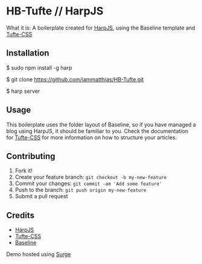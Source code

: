 # HB-Tufte // HarpJS

What it is: A boilerplate created for [HarpJS](http://harpjs.com), using the Baseline template and [Tufte-CSS](https://edwardtufte.github.io/tufte-css/)

## Installation

$ sudo npm install -g harp

$ git clone https://github.com/iammatthias/HB-Tufte.git

$ harp server

## Usage

This boilerplate uses the folder layout of Baseline, so if you have managed a blog using HarpJS, it should be familiar to you. Check the documentation for [Tufte-CSS](https://edwardtufte.github.io/tufte-css/) for more information on how to structure your articles.

## Contributing

1. Fork it!
2. Create your feature branch: `git checkout -b my-new-feature`
3. Commit your changes: `git commit -am 'Add some feature'`
4. Push to the branch: `git push origin my-new-feature`
5. Submit a pull request

## Credits

* [HarpJS](http://harpjs.com)
* [Tufte-CSS](https://edwardtufte.github.io/tufte-css/)
* [Baseline](https://github.com/rosshj/baseline)

Demo hosted using [Surge](https://surge.sh)
